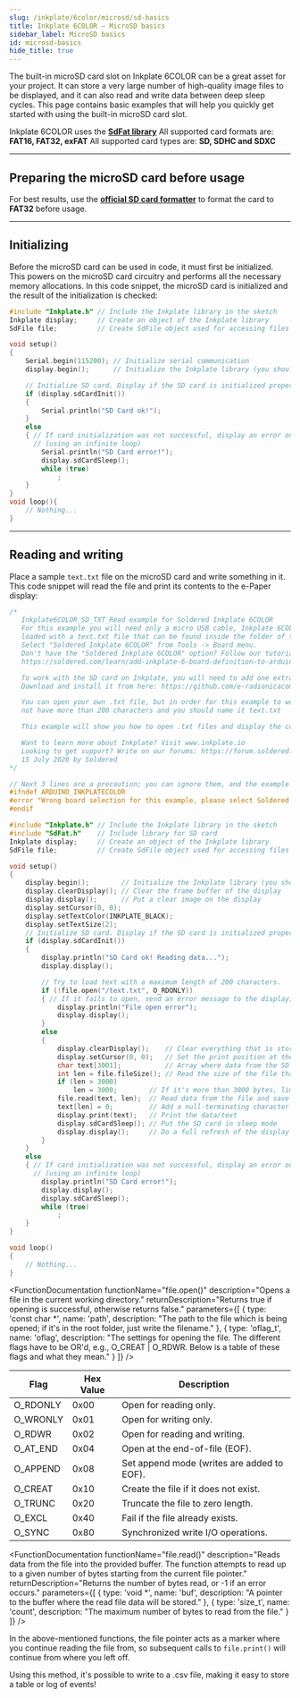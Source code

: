 ```yaml
---
slug: /inkplate/6color/microsd/sd-basics
title: Inkplate 6COLOR – MicroSD basics
sidebar_label: MicroSD basics
id: microsd-basics
hide_title: true
---
```


<SectionTitle title="MicroSD basics" backgroundImage="/img/microsd.jpg" />

The built-in microSD card slot on Inkplate 6COLOR can be a great asset for your project. It can store a very large number of high-quality image files to be displayed, and it can also read and write data between deep sleep cycles. This page contains basic examples that will help you quickly get started with using the built-in microSD card slot.

<CenteredImage src="/img/inkplate10/10_sdcard.jpg" alt="MicroSD card slot on Inkplate 6COLOR" caption="MicroSD card slot on Inkplate 6COLOR" width="600px" />

<InfoBox>Inkplate 6COLOR uses the [**SdFat library**](https://github.com/greiman/SdFat)</InfoBox>
<WarningBox>All supported card formats are: **FAT16, FAT32, exFAT**</WarningBox>
<WarningBox>All supported card types are: **SD, SDHC and SDXC**</WarningBox>

---

## Preparing the microSD card before usage

For best results, use the [**official SD card formatter**](https://www.sdcard.org/downloads/formatter/) to format the card to **FAT32** before usage.

<CenteredImage src="/img/inkplate10/sdcard_formatter.png" alt="Official SD card formatter" caption="The official SD Card formatter" width="400px" />

---

## Initializing

Before the microSD card can be used in code, it must first be initialized. This powers on the microSD card circuitry and performs all the necessary memory allocations. In this code snippet, the microSD card is initialized and the result of the initialization is checked:
```cpp
#include "Inkplate.h" // Include the Inkplate library in the sketch
Inkplate display;     // Create an object of the Inkplate library
SdFile file;          // Create SdFile object used for accessing files on the SD card

void setup()
{
    Serial.begin(115200); // Initialize serial communication
    display.begin();      // Initialize the Inkplate library (you should call this function ONLY ONCE)

    // Initialize SD card. Display if the SD card is initialized properly or not.
    if (display.sdCardInit())
    {
        Serial.println("SD Card ok!");
    }
    else
    { // If card initialization was not successful, display an error on the screen, put the SD card in sleep mode, and stop the program
      // (using an infinite loop)
        Serial.println("SD Card error!");
        display.sdCardSleep();
        while (true)
            ;
    }
}
void loop(){
    // Nothing...
}
```
<FunctionDocumentation
    functionname="inkplate.sdCardInit()"
    description="Initializes the SD card through SPI."
    returnDescription="Returns true if the initialization was successful, otherwise returns false."
/>

---

## Reading and writing
Place a sample `text.txt` file on the microSD card and write something in it. This code snippet will read the file and print its contents to the e-Paper display:
```cpp
/*
   Inkplate6COLOR_SD_TXT_Read example for Soldered Inkplate 6COLOR
   For this example you will need only a micro USB cable, Inkplate 6COLOR and an SD card
   loaded with a text.txt file that can be found inside the folder of this example.
   Select "Soldered Inkplate 6COLOR" from Tools -> Board menu.
   Don't have the "Soldered Inkplate 6COLOR" option? Follow our tutorial and add it:
   https://soldered.com/learn/add-inkplate-6-board-definition-to-arduino-ide/

   To work with the SD card on Inkplate, you will need to add one extra library.
   Download and install it from here: https://github.com/e-radionicacom/Inkplate-6-SDFat-Arduino-Library

   You can open your own .txt file, but in order for this example to work properly it should
   not have more than 200 characters and you should name it text.txt

   This example will show you how to open .txt files and display the content of that file on the Inkplate e-paper display.

   Want to learn more about Inkplate? Visit www.inkplate.io
   Looking to get support? Write on our forums: https://forum.soldered.com/
   15 July 2020 by Soldered
*/

// Next 3 lines are a precaution; you can ignore them, and the example would also work without them
#ifndef ARDUINO_INKPLATECOLOR
#error "Wrong board selection for this example, please select Soldered Inkplate 6COLOR in the boards menu."
#endif

#include "Inkplate.h" // Include the Inkplate library in the sketch
#include "SdFat.h"    // Include library for SD card
Inkplate display;     // Create an object of the Inkplate library
SdFile file;          // Create SdFile object used for accessing files on the SD card

void setup()
{
    display.begin();        // Initialize the Inkplate library (you should call this function ONLY ONCE)
    display.clearDisplay(); // Clear the frame buffer of the display
    display.display();      // Put a clear image on the display
    display.setCursor(0, 0);
    display.setTextColor(INKPLATE_BLACK);
    display.setTextSize(2);
    // Initialize SD card. Display if the SD card is initialized properly or not.
    if (display.sdCardInit())
    {
        display.println("SD Card ok! Reading data...");
        display.display();

        // Try to load text with a maximum length of 200 characters.
        if (!file.open("/text.txt", O_RDONLY))
        { // If it fails to open, send an error message to the display; otherwise, read the file.
            display.println("File open error");
            display.display();
        }
        else
        {
            display.clearDisplay();    // Clear everything that is stored in the frame buffer of the e-paper display
            display.setCursor(0, 0);   // Set the print position at the beginning of the screen
            char text[3001];           // Array where data from the SD card is stored (max 200 characters here)
            int len = file.fileSize(); // Read the size of the file that is being opened
            if (len > 3000)
                len = 3000;        // If it's more than 3000 bytes, limit it to a maximum of 3000 bytes
            file.read(text, len);  // Read data from the file and save it in the text array
            text[len] = 0;         // Add a null-terminating character at the end of the data
            display.print(text);   // Print the data/text
            display.sdCardSleep(); // Put the SD card in sleep mode
            display.display();     // Do a full refresh of the display
        }
    }
    else
    { // If card initialization was not successful, display an error on the screen, put the SD card in sleep mode, and stop the program
      // (using an infinite loop)
        display.println("SD Card error!");
        display.display();
        display.sdCardSleep();
        while (true)
            ;
    }
}

void loop()
{
    // Nothing...
}

```

<FunctionDocumentation
    functionName="file.open()"
    description="Opens a file in the current working directory."
    returnDescription="Returns true if opening is successful, otherwise returns false."
    parameters={[ 
      { type: 'const char *', name: 'path', description: "The path to the file which is being opened; if it's in the root folder, just write the filename." },
      { type: 'oflag_t', name: 'oflag', description: "The settings for opening the file. The different flags have to be OR'd, e.g., O_CREAT | O_RDWR. Below is a table of these flags and what they mean." }
    ]}
 />

| Flag     | Hex Value | Description                                |
|----------|-----------|--------------------------------------------|
| O_RDONLY | 0x00      | Open for reading only.                     |
| O_WRONLY | 0x01      | Open for writing only.                     |
| O_RDWR   | 0x02      | Open for reading and writing.              |
| O_AT_END | 0x04      | Open at the end-of-file (EOF).             |
| O_APPEND | 0x08      | Set append mode (writes are added to EOF). |
| O_CREAT  | 0x10      | Create the file if it does not exist.      |
| O_TRUNC  | 0x20      | Truncate the file to zero length.          |
| O_EXCL   | 0x40      | Fail if the file already exists.           |
| O_SYNC   | 0x80      | Synchronized write I/O operations.         |

<FunctionDocumentation
    functionName="file.fileSize()"
    description="Returns the total number of bytes in a file."
    returnType="uint32_t"
 />

<FunctionDocumentation
  functionName="file.read()"
  description="Reads data from the file into the provided buffer. The function attempts to read up to a given number of bytes starting from the current file pointer."
  returnDescription="Returns the number of bytes read, or -1 if an error occurs."
  parameters={[ 
    { type: 'void *', name: 'buf', description: "A pointer to the buffer where the read file data will be stored." },
    { type: 'size_t', name: 'count', description: "The maximum number of bytes to read from the file." }
  ]}
 />

<InfoBox>In the above-mentioned functions, the file pointer acts as a marker where you continue reading the file from, so subsequent calls to `file.print()` will continue from where you left off.</InfoBox>

<InfoBox>Using this method, it's possible to write to a .csv file, making it easy to store a table or log of events!</InfoBox>

<QuickLink 
  title="Inkplate6COLOR_SD_TXT_Read.ino" 
  description="This example will show you how to open .txt files and display the content of that file on the Inkplate e-paper display."
  url="https://github.com/SolderedElectronics/Inkplate-Arduino-library/blob/master/examples/Inkplate6COLOR/Advanced/SD/Inkplate6COLOR_SD_TXT_Read/Inkplate6COLOR_SD_TXT_Read.ino" 
/>

<QuickLink 
  title="Inkplate6COLOR_SD_TXT_Write.ino" 
  description="This example will show you how to write to a .txt file."
  url="https://github.com/SolderedElectronics/Inkplate-Arduino-library/blob/master/examples/Inkplate6COLOR/Advanced/SD/Inkplate6COLOR_SD_TXT_Write/Inkplate6COLOR_SD_TXT_Write.ino" 
/>